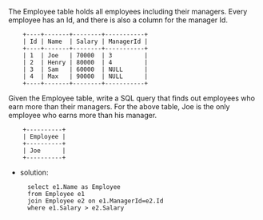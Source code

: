 The Employee table holds all employees including their managers. Every employee has an Id, and there is also a column for the manager Id.

		+----+-------+--------+-----------+
		| Id | Name  | Salary | ManagerId |
		+----+-------+--------+-----------+
		| 1  | Joe   | 70000  | 3         |
		| 2  | Henry | 80000  | 4         |
		| 3  | Sam   | 60000  | NULL      |
		| 4  | Max   | 90000  | NULL      |
		+----+-------+--------+-----------+
Given the Employee table, write a SQL query that finds out employees who earn more than their managers. For the above table, Joe is the only employee who earns more than his manager.

		+----------+
		| Employee |
		+----------+
		| Joe      |
		+----------+
		
- solution:

		select e1.Name as Employee
		from Employee e1
		join Employee e2 on e1.ManagerId=e2.Id
		where e1.Salary > e2.Salary